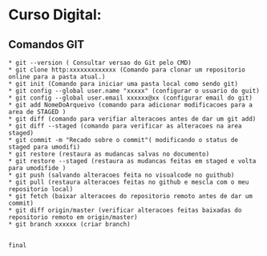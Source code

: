 # Curso Digital: 
   ## Comandos GIT
    * git --version ( Consultar versao do Git pelo CMD)
    * git clone http:xxxxxxxxxxxxx (Comando para clonar um repositorio online para a pasta atual.) 
    * git init (Comando para iniciar uma pasta local como sendo git)
    * git config --global user.name "xxxxx" (configurar o usuario do guit)
    * git config --global user.email xxxxxx@xx (configurar email do git)
    * git add NomeDoArqueivo (comando para adicionar modificacoes para a area de STAGED )
    * git diff (comando para verifiar alteracoes antes de dar um git add)
    * git diff --staged (comando para verificar as alteracoes na area staged)
    * git commit -m "Recado sobre o commit"( modificando o status de staged para umodifi)
    * git restore (restaura as mudancas salvas no documento)
    * git restore --staged (restaura as mudancas feitas em staged e volta para umodifide )
    * git push (salvando alteracoes feita no visualcode no guithub)
    * git pull (restaura alteracoes feitas no github e mescla com o meu repositorio local)
    * git fetch (baixar alteracoes do repositorio remoto antes de dar um commit)
    * git diff origin/master (verificar alteracoes feitas baixadas do repositorio remoto em origin/master)
    * git branch xxxxxx (criar branch)
    

    final
